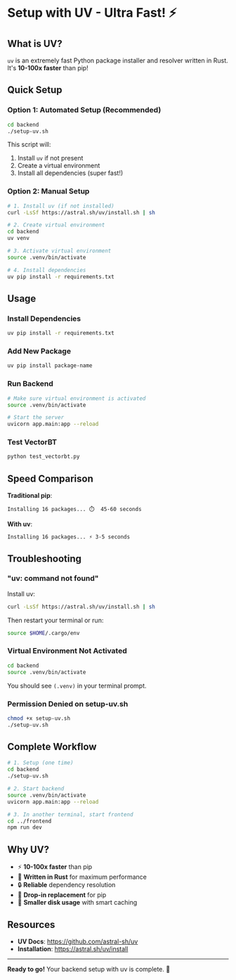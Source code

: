 # Setup with UV - Ultra Fast! ⚡

## What is UV?

`uv` is an extremely fast Python package installer and resolver written in Rust. It's **10-100x faster** than pip!

## Quick Setup

### Option 1: Automated Setup (Recommended)

```bash
cd backend
./setup-uv.sh
```

This script will:
1. Install `uv` if not present
2. Create a virtual environment
3. Install all dependencies (super fast!)

### Option 2: Manual Setup

```bash
# 1. Install uv (if not installed)
curl -LsSf https://astral.sh/uv/install.sh | sh

# 2. Create virtual environment
cd backend
uv venv

# 3. Activate virtual environment
source .venv/bin/activate

# 4. Install dependencies
uv pip install -r requirements.txt
```

## Usage

### Install Dependencies
```bash
uv pip install -r requirements.txt
```

### Add New Package
```bash
uv pip install package-name
```

### Run Backend
```bash
# Make sure virtual environment is activated
source .venv/bin/activate

# Start the server
uvicorn app.main:app --reload
```

### Test VectorBT
```bash
python test_vectorbt.py
```

## Speed Comparison

**Traditional pip**:
```
Installing 16 packages... ⏱️  45-60 seconds
```

**With uv**:
```
Installing 16 packages... ⚡ 3-5 seconds
```

## Troubleshooting

### "uv: command not found"

Install uv:
```bash
curl -LsSf https://astral.sh/uv/install.sh | sh
```

Then restart your terminal or run:
```bash
source $HOME/.cargo/env
```

### Virtual Environment Not Activated

```bash
cd backend
source .venv/bin/activate
```

You should see `(.venv)` in your terminal prompt.

### Permission Denied on setup-uv.sh

```bash
chmod +x setup-uv.sh
./setup-uv.sh
```

## Complete Workflow

```bash
# 1. Setup (one time)
cd backend
./setup-uv.sh

# 2. Start backend
source .venv/bin/activate
uvicorn app.main:app --reload

# 3. In another terminal, start frontend
cd ../frontend
npm run dev
```

## Why UV?

- ⚡ **10-100x faster** than pip
- 🦀 **Written in Rust** for maximum performance
- 🔒 **Reliable** dependency resolution
- 🎯 **Drop-in replacement** for pip
- 💾 **Smaller disk usage** with smart caching

## Resources

- **UV Docs**: https://github.com/astral-sh/uv
- **Installation**: https://astral.sh/uv/install

---

**Ready to go!** Your backend setup with uv is complete. 🚀
